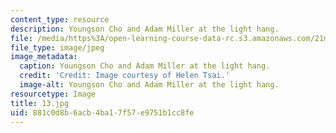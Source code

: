 ```yaml
---
content_type: resource
description: Youngson Cho and Adam Miller at the light hang.
file: /media/https%3A/open-learning-course-data-rc.s3.amazonaws.com/21m-873-theater-arts-topics-fall-2004-january-iap-2005/881c0d8b6acb4ba17f57e9751b1cc8fe_13.jpg
file_type: image/jpeg
image_metadata:
  caption: Youngson Cho and Adam Miller at the light hang.
  credit: 'Credit: Image courtesy of Helen Tsai.'
  image-alt: Youngson Cho and Adam Miller at the light hang.
resourcetype: Image
title: 13.jpg
uid: 881c0d8b-6acb-4ba1-7f57-e9751b1cc8fe
---
```

